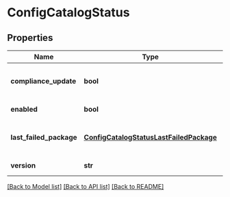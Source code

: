 # ConfigCatalogStatus

## Properties
Name | Type | Description | Notes
------------ | ------------- | ------------- | -------------
**compliance_update** | **bool** | Enable flag for compliance mode. | [optional] 
**enabled** | **bool** | Autoupdate enable flag. | [optional] 
**last_failed_package** | [**ConfigCatalogStatusLastFailedPackage**](ConfigCatalogStatusLastFailedPackage.md) | The last failed package information. | [optional] 
**version** | **str** | The version number. | 

[[Back to Model list]](../README.md#documentation-for-models) [[Back to API list]](../README.md#documentation-for-api-endpoints) [[Back to README]](../README.md)


